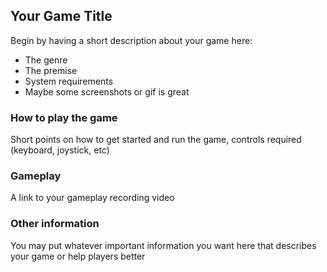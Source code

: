 ## Your Game Title

Begin by having a short description about your game here:

- The genre
- The premise
- System requirements
- Maybe some screenshots or gif is great

### How to play the game

Short points on how to get started and run the game, controls required (keyboard, joystick, etc)

### Gameplay

A link to your gameplay recording video

### Other information

You may put whatever important information you want here that describes your game or help players better
